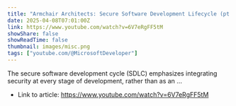```yaml
---
title: "Armchair Architects: Secure Software Development Lifecycle (pt 2)"
date: 2025-04-08T07:01:00Z
link: https://www.youtube.com/watch?v=6V7eRgFF5tM
showShare: false
showReadTime: false
thumbnail: images/misc.png
tags: ["youtube.com/@MicrosoftDeveloper"]
---
```

The secure software development cycle (SDLC) emphasizes integrating security at every stage of development, rather than as an ...

- Link to article: https://www.youtube.com/watch?v=6V7eRgFF5tM
